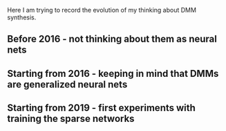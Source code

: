 Here I am trying to record the evolution of my thinking about DMM synthesis.

## Before 2016 - not thinking about them as neural nets

## Starting from 2016 - keeping in mind that DMMs are generalized neural nets

## Starting from 2019 - first experiments with training the sparse networks
